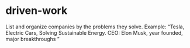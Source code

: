 # driven-work
List and organize companies by the problems they solve. Example: “Tesla, Electric Cars, Solving Sustainable Energy. CEO: Elon Musk, year founded, major breakthroughs ”
